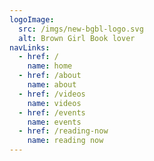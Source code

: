 ```yaml
---
logoImage:
  src: /imgs/new-bgbl-logo.svg
  alt: Brown Girl Book lover
navLinks:
  - href: /
    name: home
  - href: /about
    name: about
  - href: /videos
    name: videos
  - href: /events
    name: events
  - href: /reading-now
    name: reading now
---
```

